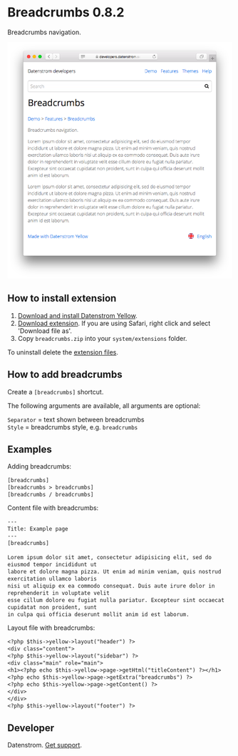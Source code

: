 Breadcrumbs 0.8.2
=================
Breadcrumbs navigation.

<p align="center"><img src="breadcrumbs-screenshot.png?raw=true" alt="Screenshot"></p>

## How to install extension

1. [Download and install Datenstrom Yellow](https://github.com/datenstrom/yellow/).
2. [Download extension](https://github.com/datenstrom/yellow-extensions/raw/master/zip/breadcrumbs.zip). If you are using Safari, right click and select 'Download file as'.
3. Copy `breadcrumbs.zip` into your `system/extensions` folder.

To uninstall delete the [extension files](extension.ini).

## How to add breadcrumbs

Create a `[breadcrumbs]` shortcut. 

The following arguments are available, all arguments are optional:
 
`Separator` = text shown between breadcrumbs  
`Style` = breadcrumbs style, e.g. `breadcrumbs`  
 
## Examples

Adding breadcrumbs:

    [breadcrumbs]
    [breadcrumbs > breadcrumbs]
    [breadcrumbs / breadcrumbs]

Content file with breadcrumbs:

    ---
    Title: Example page
    ---
    [breadcrumbs]
        
    Lorem ipsum dolor sit amet, consectetur adipisicing elit, sed do eiusmod tempor incididunt ut 
    labore et dolore magna pizza. Ut enim ad minim veniam, quis nostrud exercitation ullamco laboris 
    nisi ut aliquip ex ea commodo consequat. Duis aute irure dolor in reprehenderit in voluptate velit 
    esse cillum dolore eu fugiat nulla pariatur. Excepteur sint occaecat cupidatat non proident, sunt 
    in culpa qui officia deserunt mollit anim id est laborum.

Layout file with breadcrumbs:

    <?php $this->yellow->layout("header") ?>
    <div class="content">
    <?php $this->yellow->layout("sidebar") ?>
    <div class="main" role="main">
    <h1><?php echo $this->yellow->page->getHtml("titleContent") ?></h1>
    <?php echo $this->yellow->page->getExtra("breadcrumbs") ?>
    <?php echo $this->yellow->page->getContent() ?>
    </div>
    </div>
    <?php $this->yellow->layout("footer") ?>

## Developer

Datenstrom. [Get support](https://extensions.datenstrom.se/help/).
